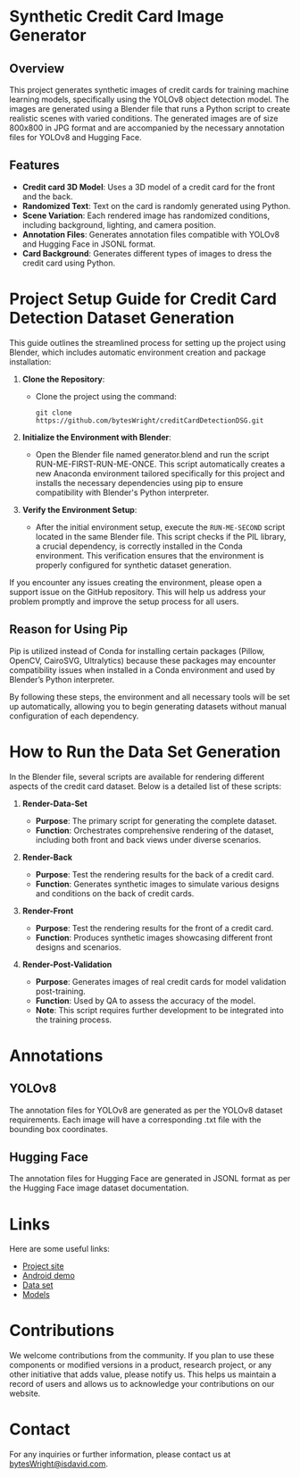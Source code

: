 # Synthetic Credit Card Image Generator

## Overview

This project generates synthetic images of credit cards for training machine learning models, specifically using the
YOLOv8 object detection model. The images are generated using a Blender file that runs a Python script to create
realistic scenes with varied conditions. The generated images are of size 800x800 in JPG format and are accompanied by
the necessary annotation files for YOLOv8 and Hugging Face.

## Features

- **Credit card 3D Model**: Uses a 3D model of a credit card for the front and the back.
- **Randomized Text**: Text on the card is randomly generated using Python.
- **Scene Variation**: Each rendered image has randomized conditions, including background, lighting, and camera
  position.
- **Annotation Files**: Generates annotation files compatible with YOLOv8 and Hugging Face in JSONL format.
- **Card Background**: Generates different types of images to dress the credit card using Python.

# Project Setup Guide for Credit Card Detection Dataset Generation

This guide outlines the streamlined process for setting up the project using Blender, which includes automatic
environment creation and package installation:

1. **Clone the Repository**:
    - Clone the project using the command:
      ```
      git clone https://github.com/bytesWright/creditCardDetectionDSG.git
      ```

2. **Initialize the Environment with Blender**:
    - Open the Blender file named generator.blend and run the script RUN-ME-FIRST-RUN-ME-ONCE. This script automatically
      creates a new Anaconda environment tailored specifically for this project and installs the necessary dependencies
      using pip to ensure compatibility with Blender's Python interpreter.

3. **Verify the Environment Setup**:
    - After the initial environment setup, execute the `RUN-ME-SECOND` script located in the same Blender file. This
      script checks if the PIL library, a crucial dependency, is correctly installed in the Conda environment. This
      verification ensures that the environment is properly configured for synthetic dataset generation.

If you encounter any issues creating the environment, please open a support issue on the GitHub repository. This will
help us address your problem promptly and improve the setup process for all users.

## Reason for Using Pip

Pip is utilized instead of Conda for installing certain packages (Pillow, OpenCV, CairoSVG, Ultralytics) because
these packages may encounter compatibility issues when installed in a Conda environment and used by Blender’s
Python interpreter.

By following these steps, the environment and all necessary tools will be set up automatically, allowing you to begin
generating datasets without manual configuration of each dependency.

# How to Run the Data Set Generation

In the Blender file, several scripts are available for rendering different aspects of the credit card dataset. Below is
a detailed list of these scripts:

1. **Render-Data-Set**
    - **Purpose**: The primary script for generating the complete dataset.
    - **Function**: Orchestrates comprehensive rendering of the dataset, including both front and back views under
      diverse scenarios.

2. **Render-Back**
    - **Purpose**: Test the rendering results for the back of a credit card.
    - **Function**: Generates synthetic images to simulate various designs and conditions on the back of credit cards.

3. **Render-Front**
    - **Purpose**: Test the rendering results for the front of a credit card.
    - **Function**: Produces synthetic images showcasing different front designs and scenarios.

4. **Render-Post-Validation**
    - **Purpose**: Generates images of real credit cards for model validation post-training.
    - **Function**: Used by QA to assess the accuracy of the model.
    - **Note**: This script requires further development to be integrated into the training process.

# Annotations

## YOLOv8

The annotation files for YOLOv8 are generated as per the YOLOv8 dataset requirements. Each image will have a
corresponding .txt file with the bounding box coordinates.

## Hugging Face

The annotation files for Hugging Face are generated in JSONL format as per the Hugging Face image dataset documentation.

# Links

Here are some useful links:

- [Project site](http://localhost:3000/visionCardDocs/#/)
- [Android demo](https://github.com/bytesWright/creditCardDetectionAndroidDemo)
- [Data set](https://huggingface.co/datasets/bytesWright/creditCardDetectionDS)
- [Models](https://huggingface.co/bytesWright/creditCardDetection)

# Contributions

We welcome contributions from the community. If you plan to use these components or modified versions in a product,
research project, or any other initiative that adds value, please notify us. This helps us maintain a record of users
and allows us to acknowledge your contributions on our website.

# Contact

For any inquiries or further information, please contact us
at [bytesWright@isdavid.com](mailto:bytesWright@isdavid.com).
